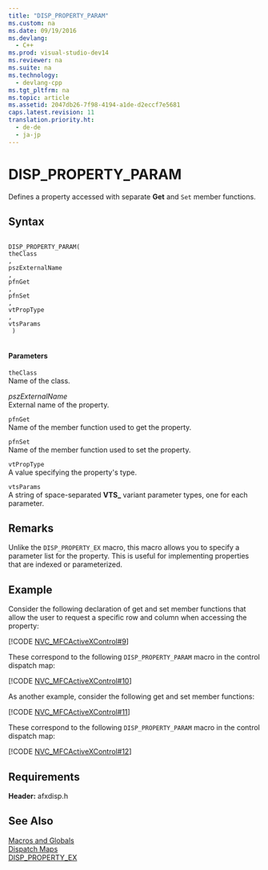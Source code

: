 ```yaml
---
title: "DISP_PROPERTY_PARAM"
ms.custom: na
ms.date: 09/19/2016
ms.devlang: 
  - C++
ms.prod: visual-studio-dev14
ms.reviewer: na
ms.suite: na
ms.technology: 
  - devlang-cpp
ms.tgt_pltfrm: na
ms.topic: article
ms.assetid: 2047db26-7f98-4194-a1de-d2eccf7e5681
caps.latest.revision: 11
translation.priority.ht: 
  - de-de
  - ja-jp
---
```

# DISP_PROPERTY_PARAM
Defines a property accessed with separate **Get** and `Set` member functions.  
  
## Syntax  
  
```  
  
DISP_PROPERTY_PARAM(  
theClass  
,   
pszExternalName  
,   
pfnGet  
,   
pfnSet  
,   
vtPropType  
,   
vtsParams  
 )  
  
```  
  
#### Parameters  
 `theClass`  
 Name of the class.  
  
 *pszExternalName*  
 External name of the property.  
  
 `pfnGet`  
 Name of the member function used to get the property.  
  
 `pfnSet`  
 Name of the member function used to set the property.  
  
 `vtPropType`  
 A value specifying the property's type.  
  
 `vtsParams`  
 A string of space-separated **VTS_** variant parameter types, one for each parameter.  
  
## Remarks  
 Unlike the `DISP_PROPERTY_EX` macro, this macro allows you to specify a parameter list for the property. This is useful for implementing properties that are indexed or parameterized.  
  
## Example  
 Consider the following declaration of get and set member functions that allow the user to request a specific row and column when accessing the property:  
  
 [!CODE [NVC_MFCActiveXControl#9](../CodeSnippet/VS_Snippets_Cpp/NVC_MFCActiveXControl#9)]  
  
 These correspond to the following `DISP_PROPERTY_PARAM` macro in the control dispatch map:  
  
 [!CODE [NVC_MFCActiveXControl#10](../CodeSnippet/VS_Snippets_Cpp/NVC_MFCActiveXControl#10)]  
  
 As another example, consider the following get and set member functions:  
  
 [!CODE [NVC_MFCActiveXControl#11](../CodeSnippet/VS_Snippets_Cpp/NVC_MFCActiveXControl#11)]  
  
 These correspond to the following `DISP_PROPERTY_PARAM` macro in the control dispatch map:  
  
 [!CODE [NVC_MFCActiveXControl#12](../CodeSnippet/VS_Snippets_Cpp/NVC_MFCActiveXControl#12)]  
  
## Requirements  
 **Header:** afxdisp.h  
  
## See Also  
 [Macros and Globals](../vs140/MFC-Macros-and-Globals.md)   
 [Dispatch Maps](../vs140/Dispatch-Maps.md)   
 [DISP_PROPERTY_EX](../vs140/DISP_PROPERTY_EX.md)